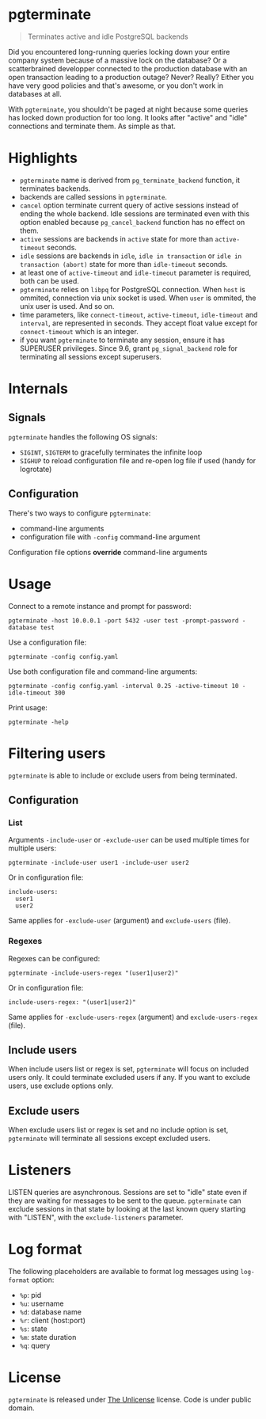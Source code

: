 # pgterminate
> Terminates active and idle PostgreSQL backends

Did you encountered long-running queries locking down your entire company system because of a massive lock on the database? Or a scatterbrained developper connected to the production database with an open transaction leading to a production outage? Never? Really? Either you have very good policies and that's awesome, or you don't work in databases at all.

With `pgterminate`, you shouldn't be paged at night because some queries has locked down production for too long. It looks after "active" and "idle" connections and terminate them. As simple as that.

# Highlights
* `pgterminate` name is derived from `pg_terminate_backend` function, it terminates backends.
* backends are called sessions in `pgterminate`.
* `cancel` option terminate current query of active sessions instead of ending the whole backend. Idle sessions are terminated even with this option enabled because `pg_cancel_backend` function has no effect on them.
* `active` sessions are backends in `active` state for more than `active-timeout` seconds.
* `idle` sessions are backends in `idle`, `idle in transaction` or `idle in transaction (abort)` state for more than `idle-timeout` seconds.
* at least one of `active-timeout` and `idle-timeout` parameter is required, both can be used.
* `pgterminate` relies on `libpq` for PostgreSQL connection. When `host` is ommited, connection via unix socket is used. When `user` is ommited, the unix user is used. And so on.
* time parameters, like `connect-timeout`, `active-timeout`, `idle-timeout` and `interval`, are represented in seconds. They accept float value except for `connect-timeout` which is an integer.
* if you want `pgterminate` to terminate any session, ensure it has SUPERUSER privileges. Since 9.6, grant `pg_signal_backend` role for terminating all sessions except superusers.

# Internals

## Signals
`pgterminate` handles the following OS signals:
* `SIGINT`, `SIGTERM` to gracefully terminates the infinite loop
* `SIGHUP` to reload configuration file and re-open log file if used (handy for logrotate)

## Configuration
There's two ways to configure `pgterminate`:
* command-line arguments
* configuration file with `-config` command-line argument

Configuration file options **override** command-line arguments

# Usage
Connect to a remote instance and prompt for password:
```
pgterminate -host 10.0.0.1 -port 5432 -user test -prompt-password -database test
```
Use a configuration file:
```
pgterminate -config config.yaml
```
Use both configuration file and command-line arguments:
```
pgterminate -config config.yaml -interval 0.25 -active-timeout 10 -idle-timeout 300
```
Print usage:
```
pgterminate -help
```

# Filtering users

`pgterminate` is able to include or exclude users from being terminated.

## Configuration
### List
Arguments `-include-user` or `-exclude-user` can be used multiple times for multiple users:

```
pgterminate -include-user user1 -include-user user2
```
Or in configuration file:

```
include-users:
  user1
  user2
```
Same applies for `-exclude-user` (argument) and `exclude-users` (file).

### Regexes
Regexes can be configured:

```
pgterminate -include-users-regex "(user1|user2)"
```
Or in configuration file:

```
include-users-regex: "(user1|user2)"
```

Same applies for `-exclude-users-regex` (argument) and `exclude-users-regex` (file).

## Include users

When include users list or regex is set, `pgterminate` will focus on included users only. It could terminate excluded users if any. If you want to exclude users, use exclude options only.

## Exclude users

When exclude users list or regex is set and no include option is set, `pgterminate` will terminate all sessions except excluded users.

# Listeners

LISTEN queries are asynchronous. Sessions are set to "idle" state even if they are waiting for messages to be sent to the queue. `pgterminate` can exclude sessions in that state by looking at the last known query starting with "LISTEN", with the `exclude-listeners` parameter.

# Log format

The following placeholders are available to format log messages using `log-format` option:
* `%p`: pid
* `%u`: username
* `%d`: database name
* `%r`: client (host:port)
* `%s`: state
* `%m`: state duration
* `%q`: query

# License
`pgterminate` is released under [The Unlicense](LICENSE) license. Code is under public domain.
